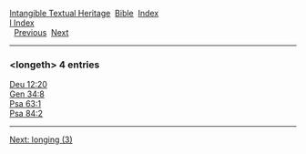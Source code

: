[Intangible Textual Heritage](../../index)  [Bible](../index) 
[Index](index)   
[l Index](_l_)  
  [Previous](c06894)  [Next](c06896) 

------------------------------------------------------------------------

### &lt;longeth&gt; 4 entries

[Deu 12:20](../kjv/deu012.htm#020)  
[Gen 34:8](../kjv/gen034.htm#008)  
[Psa 63:1](../kjv/psa063.htm#001)  
[Psa 84:2](../kjv/psa084.htm#002)  

------------------------------------------------------------------------

[Next: longing (3)](c06896)
